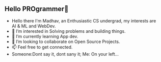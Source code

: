<h2>Hello PROgrammer👋</h2>

- Hello there I'm Madhav, an Enthusiastic CS undergrad, my interests are AI & ML and WebDev.
- 👀 I’m interested in Solving problems and building things.
- 🌱 I’m currently learning App dev.
- 💞️ I’m looking to collaborate on Open Source Projects.
- 📫 Feel free to get connected.
- Someone:Dont say it, dont sany it; Me: On your left...

<!---
MadhavRaoS/MadhavRaoS is a ✨ special ✨ repository because its `README.md` (this file) appears on your GitHub profile.
You can click the Preview link to take a look at your changes.
--->
